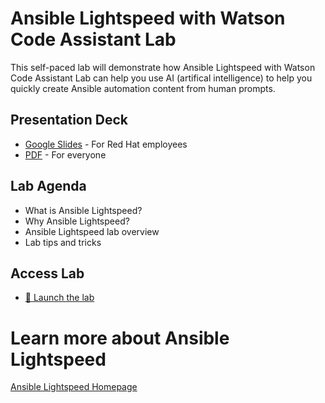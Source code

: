 # Ansible Lightspeed with Watson Code Assistant Lab

This self-paced lab will demonstrate how Ansible Lightspeed with Watson Code Assistant Lab can help you use AI (artifical intelligence) to help you quickly create Ansible automation content from human prompts.


## Presentation Deck

- [Google Slides](https://docs.google.com/presentation/d/1t4_RbvgH0vAyYclYGr1tfOEXMF3-Yz8KY_t9d5S6nrY/edit?usp=sharing) - For Red Hat employees
- [PDF](decks/Summit-2023-Intro-to-Ansible-Lightspeed-lab.pdf) - For everyone


## Lab Agenda

- What is Ansible Lightspeed?
- Why Ansible Lightspeed?
- Ansible Lightspeed lab overview
- Lab tips and tricks
  
## Access Lab

- <a target="_new" href="https://play.instruqt.com/embed/redhat/tracks/lightspeed-101?token=em_t1sdvaYULDs4d4a6">🚀 Launch the lab</a>

# Learn more about Ansible Lightspeed

<a target="_new" href="https://www.redhat.com/en/engage/project-wisdom">Ansible Lightspeed Homepage</a>
